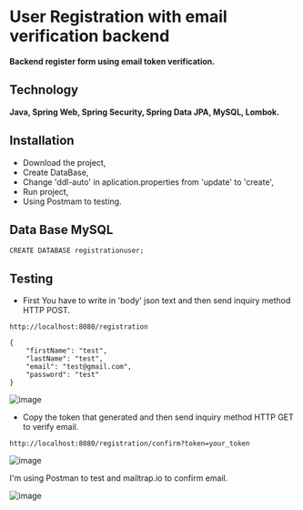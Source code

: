 # User Registration with email verification backend
**Backend register form using email token verification.**

## Technology
**Java,
Spring Web,
Spring Security,
Spring Data JPA,
MySQL,
Lombok.**

## Installation
- Download the project,
- Create DataBase,
- Change 'ddl-auto' in aplication.properties from  'update' to 'create',
- Run project,
- Using Postmam to testing.

## Data Base MySQL
```mysql
CREATE DATABASE registrationuser;
```

## Testing 
- First You have to write in 'body' json text and then send inquiry method HTTP POST.
```
http://localhost:8080/registration
```
```
{
    "firstName": "test",
    "lastName": "test",
    "email": "test@gmail.com",
    "password": "test"
}
```
![image](https://user-images.githubusercontent.com/80486633/164289193-4c696588-ba9e-4b3f-a444-3fe2219466ab.png)
- Copy the token that generated and then send inquiry method HTTP GET to verify email.
```
http://localhost:8080/registration/confirm?token=your_token
```
![image](https://user-images.githubusercontent.com/80486633/164290236-1803ce54-90df-4ac9-8bf1-7979d32af2aa.png)


I'm using Postman to test and mailtrap.io to confirm email.

![image](https://user-images.githubusercontent.com/80486633/164292588-4793afd7-2a44-4515-b795-f05fd366cad0.png)
